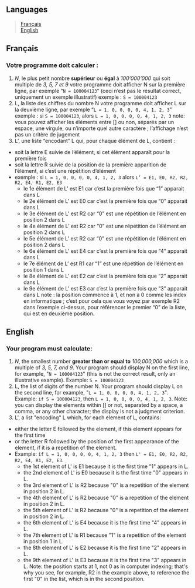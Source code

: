 ## Languages
> [Français](#français)   
> [English](#english)

## Français
### Votre programme doit calculer :
1. _N_, le plus petit nombre **supérieur** ou **égal** à _100’000’000_ qui soit multiple de _3, 5, 7 et 9_ votre programme doit afficher N sur la première ligne, par exemple “`N = 100004123`” (ceci n’est pas le résultat correct, uniquement un exemple illustratif)
   exemple : `S = 100004123`
2. L, la liste des chiffres du nombre N
   votre programme doit afficher L sur la deuxième ligne, par exemple “`L = 1, 0, 0, 0, 0, 4, 1, 2, 3`”
   exemple : si `S = 100004123`, alors `L = 1, 0, 0, 0, 0, 4, 1, 2, 3`
   note: vous pouvez afficher les éléments entre [] ou non, séparés par un espace, une virgule, ou n’importe quel autre caractère ; l’affichage n’est pas un critère de jugement
3. L’, une liste “encodant” L qui, pour chaque élément de L, contient :
- soit la lettre E suivie de l’élément, si cet élément apparaît pour la première fois
- soit la lettre R suivie de la position de la première apparition de l’élément, si c’est
  une répétition d’élément
- exemple : si `L = 1, 0, 0, 0, 0, 4, 1, 2, 3` alors `L’ = E1, E0, R2, R2, R2, E4, R1, E2, E3`
  - le 1e élément de L’ est E1 car c’est la première fois que “1” apparait dans L
  - le 2e élément de L’ est E0 car c’est la première fois que “0” apparait dans L
  - le 3e élément de L’ est R2 car “0” est une répétition de l’élément en position 2
    dans L
  - le 4e élément de L’ est R2 car “0” est une répétition de l’élément en position 2
    dans L
  - le 5e élément de L’ est R2 car “0” est une répétition de l’élément en position 2
    dans L
  - le 6e élément de L’ est E4 car c’est la première fois que “4” apparait dans L
  - le 7e élément de L’ est R1 car “1” est une répétition de l’élément en position 1
    dans L
  - le 8e élément de L’ est E2 car c’est la première fois que “2” apparait dans L
  - le 9e élément de L’ est E3 car c’est la première fois que “3” apparait dans L
    note : la position commence à 1, et non à 0 comme les index en informatique ; c’est pour cela que vous voyez par exemple R2 dans l’exemple ci-dessus, pour référencer le premier “0” de la liste, qui est en deuxième position.

## English
### Your program must calculate:
1. _N_, the smallest number **greater than or equal to** _100,000,000_ which is a multiple of _3, 5, 7, and 9_. Your program should display N on the first line, for example, "`N = 100004123`" (this is not the correct result, only an illustrative example).
   Example: `S = 100004123`
2. L, the list of digits of the number N.
   Your program should display L on the second line, for example, "`L = 1, 0, 0, 0, 0, 4, 1, 2, 3`".
   Example: `if S = 100004123`, then `L = 1, 0, 0, 0, 0, 4, 1, 2, 3`.
   Note: you can display the elements within [] or not, separated by a space, a comma, or any other character; the display is not a judgment criterion.
3. L', a list "encoding" L which, for each element of L, contains:
- either the letter E followed by the element, if this element appears for the first time
- or the letter R followed by the position of the first appearance of the element, if it is a repetition of the element.
- Example: `if L = 1, 0, 0, 0, 0, 4, 1, 2, 3` then `L' = E1, E0, R2, R2, R2, E4, R1, E2, E3`.
    - the 1st element of L' is E1 because it is the first time "1" appears in L.
    - the 2nd element of L' is E0 because it is the first time "0" appears in L.
    - the 3rd element of L' is R2 because "0" is a repetition of the element in position 2 in L.
    - the 4th element of L' is R2 because "0" is a repetition of the element in position 2 in L.
    - the 5th element of L' is R2 because "0" is a repetition of the element in position 2 in L.
    - the 6th element of L' is E4 because it is the first time "4" appears in L.
    - the 7th element of L' is R1 because "1" is a repetition of the element in position 1 in L.
    - the 8th element of L' is E2 because it is the first time "2" appears in L.
    - the 9th element of L' is E3 because it is the first time "3" appears in L.
      Note: the position starts at 1, not 0 as in computer indexing; that's why you see, for example, R2 in the example above, to reference the first "0" in the list, which is in the second position.